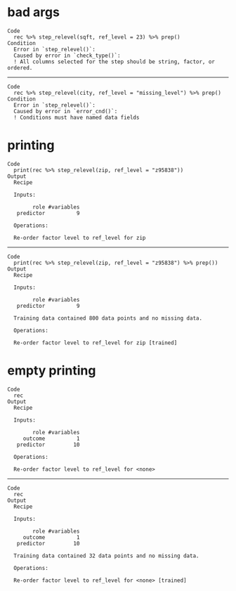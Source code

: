 # bad args

    Code
      rec %>% step_relevel(sqft, ref_level = 23) %>% prep()
    Condition
      Error in `step_relevel()`:
      Caused by error in `check_type()`:
      ! All columns selected for the step should be string, factor, or ordered.

---

    Code
      rec %>% step_relevel(city, ref_level = "missing_level") %>% prep()
    Condition
      Error in `step_relevel()`:
      Caused by error in `error_cnd()`:
      ! Conditions must have named data fields

# printing

    Code
      print(rec %>% step_relevel(zip, ref_level = "z95838"))
    Output
      Recipe
      
      Inputs:
      
            role #variables
       predictor          9
      
      Operations:
      
      Re-order factor level to ref_level for zip

---

    Code
      print(rec %>% step_relevel(zip, ref_level = "z95838") %>% prep())
    Output
      Recipe
      
      Inputs:
      
            role #variables
       predictor          9
      
      Training data contained 800 data points and no missing data.
      
      Operations:
      
      Re-order factor level to ref_level for zip [trained]

# empty printing

    Code
      rec
    Output
      Recipe
      
      Inputs:
      
            role #variables
         outcome          1
       predictor         10
      
      Operations:
      
      Re-order factor level to ref_level for <none>

---

    Code
      rec
    Output
      Recipe
      
      Inputs:
      
            role #variables
         outcome          1
       predictor         10
      
      Training data contained 32 data points and no missing data.
      
      Operations:
      
      Re-order factor level to ref_level for <none> [trained]

